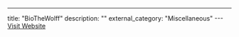 ---
title: "BioTheWolff"
description: ""
external_category: "Miscellaneous"
---[Visit Website](https://github.com/BioTheWolff)

